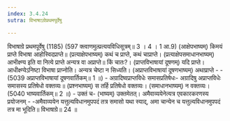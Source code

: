 ```yaml
---
index: 3.4.24
sutra: विभाषाऽग्रेप्रथमपूर्वेषु

---
```

विभाषाग्रे प्रथमपूर्वेषु (1185) (597 क्त्वाणमुल्प्रत्ययविधिसूत्रम्॥ 3 । 4 । 1 आ.9) (आक्षेपभाष्यम्) किमयं प्राप्ते विभाषा आहोस्विदप्राप्ते॥ (प्रत्याक्षेपभाष्यम्) कथं च प्राप्ते, कथं चाप्राप्ते। (प्रत्याक्षेपसमाधानभाष्यम्) आभीक्ष्ण्य इति वा नित्ये प्राप्ते अन्यत्र वा अप्राप्ते॥ किं चातः?। (प्राप्तविभाषायां दूषणम्) यदि प्राप्ते।आधीक्ष्ण्येऽनिष्टा विभाषा प्राप्नोति। अन्यत्र चेष्टा न सिध्यति। (अप्राप्तविभाषायां दूषणभाष्यम्) अथाप्राप्ते - - (5039 अप्राप्तविभाषायां दूषणवार्तिकम्॥ 1 ॥) - अग्रादिष्वप्राप्तविधेः समासप्रतिषेधः- अग्रादिषु अप्राप्तविधेः समासस्य प्रतिषेधो वक्तव्यः॥ (प्रश्नभाष्यम्) स तर्हि प्रतिषेधो वक्तव्यः। (समाधानभाष्यम्) न वक्तव्यः। (5040 भाष्यवार्तिकम्॥ 2 ॥) - उक्तं च- (भाष्यम्) उक्तमेतत्। अमैवाव्ययेनेत्यत्र एवकारकरणस्य प्रयोजनम् - -अमैवाव्ययेन यत्तुल्यविधानमुपपदं तत्र समासो यथा स्याद्, अमा चान्येन च यत्तुल्यविधानमुपपदं तत्र मा भूदिति॥ विभाषाग्रे॥ 24 ॥